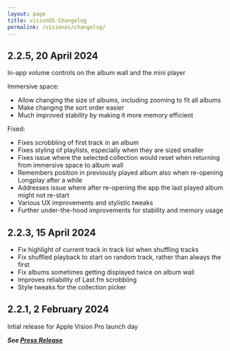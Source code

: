 ```yaml
---
layout: page
title: visionOS Changelog
permalink: /visionos/changelog/
---
```


## 2.2.5, 20 April 2024

In-app volume controls on the album wall and the mini player

Immersive space:
- Allow changing the size of albums, including zooming to fit all albums
- Make changing the sort order easier
- Much improved stability by making it more memory efficient

Fixed:
- Fixes scrobbling of first track in an album
- Fixes styling of playlists, especially when they are sized smaller
- Fixes issue where the selected collection would reset when returning from immersive space to album wall
- Remembers position in previously played album also when re-opening Longplay after a while
- Addresses issue where after re-opening the app the last played album might not re-start
- Various UX improvements and stylistic tweaks
- Further under-the-hood improvements for stability and memory usage

## 2.2.3, 15 April 2024

- Fix highlight of current track in track list when shuffling tracks
- Fix shuffled playback to start on random track, rather than always the first
- Fix albums sometimes getting displayed twice on album wall
- Improves reliability of Last.fm scrobbling
- Style tweaks for the collection picker

## 2.2.1, 2 February 2024

Intial release for Apple Vision Pro launch day

_**See [Press Release](https://impresskit.net/press-release/85e446f7-a8eb-43f6-97af-a3666825e572)**_